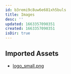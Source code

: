 ```yaml
---
id: b3remi9c8uw6e681xh5buls
title: Images
desc: ''
updated: 1663357090351
created: 1663357090351
isDir: true
---
```

## Imported Assets
- [logo_small.png](/assets/logo_small-5o5w8t7xgn8i.png)